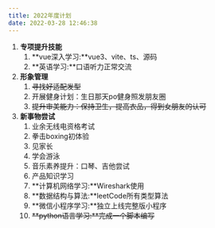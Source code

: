 ```yaml
---
title: 2022年度计划
date: 2022-03-28 12:46:38
---
```


1. **专项提升技能**
    1. **vue深入学习:**vue3、vite、ts、源码
    2. **英语学习:**口语听力正常交流
2. **形象管理**
    1. ~~寻找好适配发型~~
    2. 开展健身计划：生日那天po健身照发朋友圈
    3. ~~提升审美能力：保持卫生，提高衣品，得到女朋友的认可~~
3. **新事物尝试**
    1. 业余无线电资格考试
    2. 拳击boxing初体验
    3. 见家长
    4. 学会游泳
    5. 音乐素养提升：口琴、吉他尝试
    6. 产品知识学习
    7. **计算机网络学习:**Wireshark使用
    8.  **数据结构与算法:**leetCode所有类型算法
    9.  **微信小程序学习:**独立上线完整版小程序
    10. ~~**python语言学习:**完成一个脚本编写~~